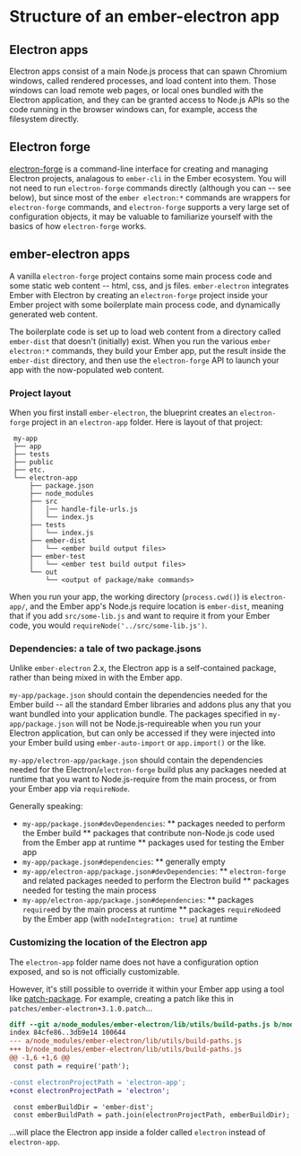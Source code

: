 # Structure of an ember-electron app

## Electron apps

Electron apps consist of a main Node.js process that can spawn Chromium windows, called rendered processes, and load content into them. Those windows can load remote web pages, or local ones bundled with the Electron application, and they can be granted access to Node.js APIs so the code running in the browser windows can, for example, access the filesystem directly.

## Electron forge

[electron-forge](https://www.electronforge.io/) is a command-line interface for creating and managing Electron projects, analagous to `ember-cli` in the Ember ecosystem. You will not need to run `electron-forge` commands directly (although you can -- see below), but since most of the `ember electron:*` commands are wrappers for `electron-forge` commands, and `electron-forge` supports a very large set of configuration objects, it may be valuable to familiarize yourself with the basics of how `electron-forge` works.

## ember-electron apps

A vanilla `electron-forge` project contains some main process code and some static web content -- html, css, and js files. `ember-electron` integrates Ember with Electron by creating an `electron-forge` project inside your Ember project with some boilerplate main process code, and dynamically generated web content.

The boilerplate code is set up to load web content from a directory called `ember-dist` that doesn't (initially) exist. When you run the various `ember electron:*` commands, they build your Ember app, put the result inside the `ember-dist` directory, and then use the `electron-forge` API to launch your app with the now-populated web content.

### Project layout

When you first install `ember-electron`, the blueprint creates an `electron-forge` project in an `electron-app` folder. Here is layout of that project:

```
 my-app
 ├── app
 ├── tests
 ├── public
 ├── etc.
 └── electron-app
     ├── package.json
     ├── node_modules
     ├── src
     │   │── handle-file-urls.js
     │   └── index.js
     ├── tests
     │   └── index.js
     ├── ember-dist
     │   └── <ember build output files>
     ├── ember-test
     │   └── <ember test build output files>
     └── out
         └── <output of package/make commands>
```

When you run your app, the working directory (`process.cwd()`) is `electron-app/`, and the Ember app's Node.js require location is `ember-dist`, meaning that if you add `src/some-lib.js` and want to require it from your Ember code, you would `requireNode('../src/some-lib.js')`.

### Dependencies: a tale of two package.jsons

Unlike `ember-electron` 2.x, the Electron app is a self-contained package, rather than being mixed in with the Ember app.

`my-app/package.json` should contain the dependencies needed for the Ember build -- all the standard Ember libraries and addons plus any that you want bundled into your application bundle. The packages specified in `my-app/package.json` will not be Node.js-requireable when you run your Electron application, but can only be accessed if they were injected into your Ember build using `ember-auto-import` or `app.import()` or the like.

`my-app/electron-app/package.json` should contain the dependencies needed for the Electron/`electron-forge` build plus any packages needed at runtime that you want to Node.js-require from the main process, or from your Ember app via `requireNode`.

Generally speaking:

* `my-app/package.json#devDependencies`:
** packages needed to perform the Ember build
** packages that contribute non-Node.js code used from the Ember app at runtime
** packages used for testing the Ember app
* `my-app/package.json#dependencies`:
** generally empty
* `my-app/electron-app/package.json#devDependencies`:
** `electron-forge` and related packages needed to perform the Electron build
** packages needed for testing the main process
* `my-app/electron-app/package.json#dependencies`:
** packages `require`ed by the main process at runtime
** packages `requireNode`ed by the Ember app (with `nodeIntegration: true`) at runtime

### Customizing the location of the Electron app

The `electron-app` folder name does not have a configuration option exposed, and so is not officially customizable.

However, it's still possible to override it within your Ember app using a tool like [patch-package](https://www.npmjs.com/package/patch-package). For example, creating a patch like this in `patches/ember-electron+3.1.0.patch`...

```patch
diff --git a/node_modules/ember-electron/lib/utils/build-paths.js b/node_modules/ember-electron/lib/utils/build-paths.js
index 84cfe86..3db9e14 100644
--- a/node_modules/ember-electron/lib/utils/build-paths.js
+++ b/node_modules/ember-electron/lib/utils/build-paths.js
@@ -1,6 +1,6 @@
 const path = require('path');

-const electronProjectPath = 'electron-app';
+const electronProjectPath = 'electron';

 const emberBuildDir = 'ember-dist';
 const emberBuildPath = path.join(electronProjectPath, emberBuildDir);
```

...will place the Electron app inside a folder called `electron` instead of `electron-app`.
